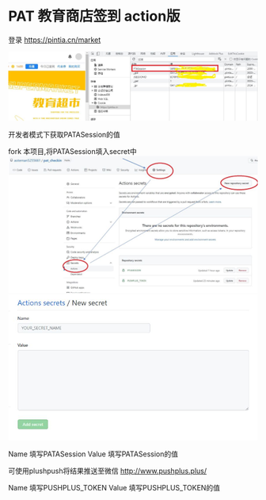 # PAT 教育商店签到 action版

登录 https://pintia.cn/market

 ![avatar](img/1.JPG)
 
开发者模式下获取PATASession的值

fork 本项目,将PATASession填入secret中
 ![avatar](img/2.JPG)
 ![avatar](img/3.JPG)

Name 填写PATASession
Value 填写PATASession的值


可使用plushpush将结果推送至微信
http://www.pushplus.plus/

Name 填写PUSHPLUS_TOKEN
Value 填写PUSHPLUS_TOKEN的值